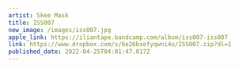 ```yaml
---
artist: Skee Mask
title: ISS007
new_image: /images/iss007.jpg
apple_link: https://iliantape.bandcamp.com/album/iss007-iss007
link: https://www.dropbox.com/s/6e26bsefyqwni4u/ISS007.zip?dl=1
published_date: 2022-04-25T04:01:47.017Z
---
```

